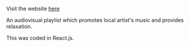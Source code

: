 Visit the website [here](ramenshopradio.com)


An audiovisual playlist which promotes local artist's music and provides relaxation.

This was coded in React.js.


